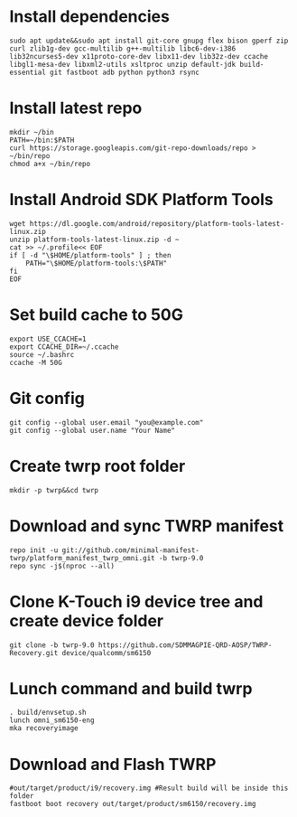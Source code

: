 # Install dependencies
```
sudo apt update&&sudo apt install git-core gnupg flex bison gperf zip curl zlib1g-dev gcc-multilib g++-multilib libc6-dev-i386 lib32ncurses5-dev x11proto-core-dev libx11-dev lib32z-dev ccache libgl1-mesa-dev libxml2-utils xsltproc unzip default-jdk build-essential git fastboot adb python python3 rsync
```

# Install latest repo
```
mkdir ~/bin
PATH=~/bin:$PATH
curl https://storage.googleapis.com/git-repo-downloads/repo > ~/bin/repo
chmod a+x ~/bin/repo
```

# Install Android SDK Platform Tools
```
wget https://dl.google.com/android/repository/platform-tools-latest-linux.zip
unzip platform-tools-latest-linux.zip -d ~
cat >> ~/.profile<< EOF
if [ -d "\$HOME/platform-tools" ] ; then
    PATH="\$HOME/platform-tools:\$PATH"
fi
EOF
```

# Set build cache to 50G
```
export USE_CCACHE=1
export CCACHE_DIR=~/.ccache
source ~/.bashrc
ccache -M 50G
```

# Git config
```
git config --global user.email "you@example.com"
git config --global user.name "Your Name"
```

# Create twrp root folder
```
mkdir -p twrp&&cd twrp
```

# Download and sync TWRP manifest
```
repo init -u git://github.com/minimal-manifest-twrp/platform_manifest_twrp_omni.git -b twrp-9.0
repo sync -j$(nproc --all)
```

# Clone K-Touch i9 device tree and create device folder
```
git clone -b twrp-9.0 https://github.com/SDMMAGPIE-QRD-AOSP/TWRP-Recovery.git device/qualcomm/sm6150
```

# Lunch command and build twrp
```
. build/envsetup.sh
lunch omni_sm6150-eng
mka recoveryimage
```

# Download and Flash TWRP 
```
#out/target/product/i9/recovery.img #Result build will be inside this folder
fastboot boot recovery out/target/product/sm6150/recovery.img
```
